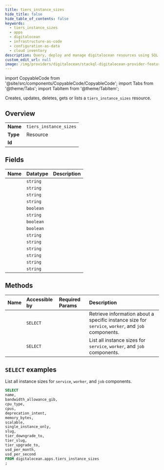```yaml
---
title: tiers_instance_sizes
hide_title: false
hide_table_of_contents: false
keywords:
  - tiers_instance_sizes
  - apps
  - digitalocean
  - infrastructure-as-code
  - configuration-as-data
  - cloud inventory
description: Query, deploy and manage digitalocean resources using SQL
custom_edit_url: null
image: /img/providers/digitalocean/stackql-digitalocean-provider-featured-image.png
---
```


import CopyableCode from '@site/src/components/CopyableCode/CopyableCode';
import Tabs from '@theme/Tabs';
import TabItem from '@theme/TabItem';

Creates, updates, deletes, gets or lists a <code>tiers_instance_sizes</code> resource.

## Overview
<table><tbody>
<tr><td><b>Name</b></td><td><code>tiers_instance_sizes</code></td></tr>
<tr><td><b>Type</b></td><td>Resource</td></tr>
<tr><td><b>Id</b></td><td><CopyableCode code="digitalocean.apps.tiers_instance_sizes" /></td></tr>
</tbody></table>

## Fields
| Name | Datatype | Description |
|:-----|:---------|:------------|
| <CopyableCode code="name" /> | `string` |  |
| <CopyableCode code="bandwidth_allowance_gib" /> | `string` |  |
| <CopyableCode code="cpu_type" /> | `string` |  |
| <CopyableCode code="cpus" /> | `string` |  |
| <CopyableCode code="deprecation_intent" /> | `boolean` |  |
| <CopyableCode code="memory_bytes" /> | `string` |  |
| <CopyableCode code="scalable" /> | `boolean` |  |
| <CopyableCode code="single_instance_only" /> | `boolean` |  |
| <CopyableCode code="slug" /> | `string` |  |
| <CopyableCode code="tier_downgrade_to" /> | `string` |  |
| <CopyableCode code="tier_slug" /> | `string` |  |
| <CopyableCode code="tier_upgrade_to" /> | `string` |  |
| <CopyableCode code="usd_per_month" /> | `string` |  |
| <CopyableCode code="usd_per_second" /> | `string` |  |

## Methods
| Name | Accessible by | Required Params | Description |
|:-----|:--------------|:----------------|:------------|
| <CopyableCode code="apps_get_instance_size" /> | `SELECT` | <CopyableCode code="slug" /> | Retrieve information about a specific instance size for `service`, `worker`, and `job` components. |
| <CopyableCode code="apps_list_instance_sizes" /> | `SELECT` | <CopyableCode code="" /> | List all instance sizes for `service`, `worker`, and `job` components. |

## `SELECT` examples

List all instance sizes for `service`, `worker`, and `job` components.


```sql
SELECT
name,
bandwidth_allowance_gib,
cpu_type,
cpus,
deprecation_intent,
memory_bytes,
scalable,
single_instance_only,
slug,
tier_downgrade_to,
tier_slug,
tier_upgrade_to,
usd_per_month,
usd_per_second
FROM digitalocean.apps.tiers_instance_sizes
;
```